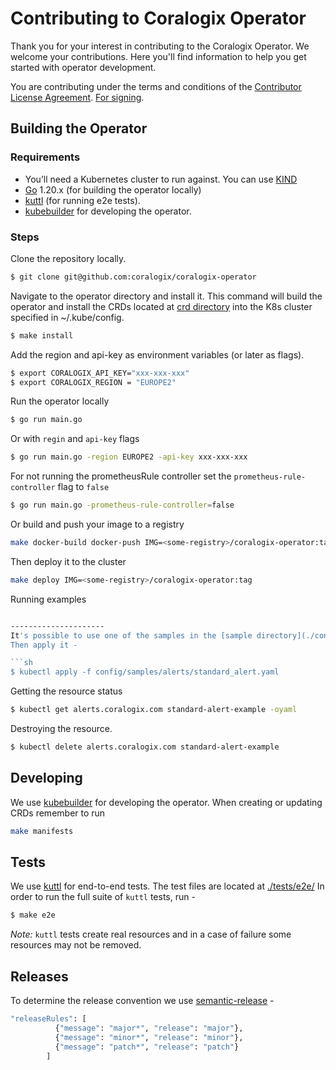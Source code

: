 # Contributing to Coralogix Operator

Thank you for your interest in contributing to the Coralogix Operator. We welcome your contributions. Here you'll find information to help you get started with operator development.

You are contributing under the terms and conditions of the [Contributor License Agreement](LICENSE). [For signing](https://cla-assistant.io/coralogix/coralogix-operator).

Building the Operator
---------------------

### Requirements

- You’ll need a Kubernetes cluster to run against. You can use [KIND](https://sigs.k8s.io/kind)
- [Go](https://golang.org/doc/install) 1.20.x (for building the operator locally)
- [kuttl](https://kuttl.dev/) (for running e2e tests).
- [kubebuilder](https://book-v1.book.kubebuilder.io/getting_started/installation_and_setup.html) for developing the operator.

### Steps

Clone the repository locally.

```sh
$ git clone git@github.com:coralogix/coralogix-operator
```

Navigate to the operator directory and install it.
This command will build the operator and install the CRDs located at [crd directory](./config/crd) into the K8s cluster
specified in ~/.kube/config.

```sh
$ make install
```

Add the region and api-key as environment variables (or later as flags).

```sh
$ export CORALOGIX_API_KEY="xxx-xxx-xxx"
$ export CORALOGIX_REGION = "EUROPE2"
```

Run the operator locally
```sh
$ go run main.go
```
Or with `regin` and `api-key` flags
```sh
$ go run main.go -region EUROPE2 -api-key xxx-xxx-xxx
```
For not running the prometheusRule controller set the `prometheus-rule-controller` flag to `false`
```sh
$ go run main.go -prometheus-rule-controller=false
```
Or build and push your image to a registry
```sh
make docker-build docker-push IMG=<some-registry>/coralogix-operator:tag
```
Then deploy it to the cluster
```sh
make deploy IMG=<some-registry>/coralogix-operator:tag
```

Running examples
```sh

---------------------
It's possible to use one of the samples in the [sample directory](./config/samples) or creating your own sample file.
Then apply it -

```sh
$ kubectl apply -f config/samples/alerts/standard_alert.yaml
```

Getting the resource status

```sh
$ kubectl get alerts.coralogix.com standard-alert-example -oyaml
```

Destroying the resource.

```sh
$ kubectl delete alerts.coralogix.com standard-alert-example
```

Developing
---------------------
We use [kubebuilder](https://book.kubebuilder.io/) for developing the operator.
When creating or updating CRDs remember to run 
```sh
make manifests
````

Tests
---------------------
We use [kuttl](https://kuttl.dev/) for end-to-end tests.
The test files are located at [./tests/e2e/](./tests/e2e)
In order to run the full suite of `kuttl` tests, run -
```sh
$ make e2e
````

*Note:* `kuttl` tests create real resources and in a case of failure some resources may not be removed.

Releases
---------------------
To determine the release convention we use [semantic-release](.releaserc.json) -
```sh
"releaseRules": [
          {"message": "major*", "release": "major"},
          {"message": "minor*", "release": "minor"},
          {"message": "patch*", "release": "patch"}
        ]
````